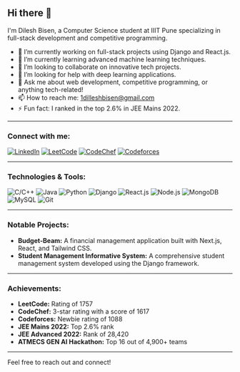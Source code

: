 ## Hi there 👋

I'm Dilesh Bisen, a Computer Science student at IIIT Pune specializing in full-stack development and competitive programming.

- 🔭 I’m currently working on full-stack projects using Django and React.js.
- 🌱 I’m currently learning advanced machine learning techniques.
- 👯 I’m looking to collaborate on innovative tech projects.
- 🤔 I’m looking for help with deep learning applications.
- 💬 Ask me about web development, competitive programming, or anything tech-related!
- 📫 How to reach me: 1dilleshbisen@gmail.com
- ⚡ Fun fact: I ranked in the top 2.6% in JEE Mains 2022.

---

### Connect with me:
[![LinkedIn](https://img.shields.io/badge/LinkedIn-0077B5?style=for-the-badge&logo=linkedin&logoColor=white)](https://www.linkedin.com/in/dilesh-bisen-2440a5257/)
[![LeetCode](https://img.shields.io/badge/LeetCode-FFA116?style=for-the-badge&logo=leetcode&logoColor=white)](https://leetcode.com/u/user_db1/)
[![CodeChef](https://img.shields.io/badge/CodeChef-5B4638?style=for-the-badge&logo=codechef&logoColor=white)](https://www.codechef.com/users/user_db1)
[![Codeforces](https://img.shields.io/badge/Codeforces-445f9d?style=for-the-badge&logo=Codeforces&logoColor=white)](https://codeforces.com/profile/dilesh2003)

---

### Technologies & Tools:
![C/C++]()
![Java](https://img.shields.io/badge/Java-ED8B00?style=for-the-badge&logo=java&logoColor=white)
![Python](https://img.shields.io/badge/Python-3776AB?style=for-the-badge&logo=python&logoColor=white)
![Django](https://img.shields.io/badge/Django-092E20?style=for-the-badge&logo=django&logoColor=white)
![React.js](https://img.shields.io/badge/React-20232A?style=for-the-badge&logo=react&logoColor=61DAFB)
![Node.js](https://img.shields.io/badge/Node.js-339933?style=for-the-badge&logo=nodedotjs&logoColor=white)
![MongoDB](https://img.shields.io/badge/MongoDB-47A248?style=for-the-badge&logo=mongodb&logoColor=white)
![MySQL](https://img.shields.io/badge/MySQL-005C84?style=for-the-badge&logo=mysql&logoColor=white)
![Git](https://img.shields.io/badge/Git-F05032?style=for-the-badge&logo=git&logoColor=white)

---

### Notable Projects:
- **Budget-Beam:** A financial management application built with Next.js, React, and Tailwind CSS.
- **Student Management Informative System:** A comprehensive student management system developed using the Django framework.

---

### Achievements:
- **LeetCode:** Rating of 1757
- **CodeChef:** 3-star rating with a score of 1617
- **Codeforces:** Newbie rating of 1088
- **JEE Mains 2022:** Top 2.6% rank
- **JEE Advanced 2022:** Rank of 28,420
- **ATMECS GEN AI Hackathon:** Top 16 out of 4,900+ teams

---

Feel free to reach out and connect!
